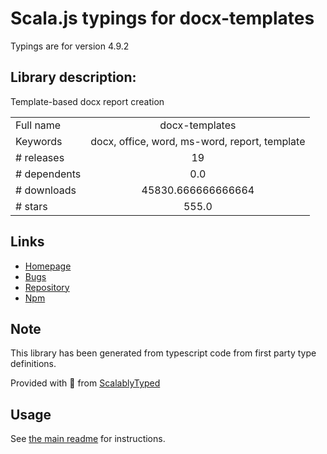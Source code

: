 
# Scala.js typings for docx-templates

Typings are for version 4.9.2

## Library description:
Template-based docx report creation

|                    |                 |
| ------------------ | :-------------: |
| Full name          | docx-templates |
| Keywords           | docx, office, word, ms-word, report, template |
| # releases         | 19 |
| # dependents       | 0.0 |
| # downloads        | 45830.666666666664 |
| # stars            | 555.0 |

## Links
- [Homepage](https://github.com/guigrpa/docx-templates#readme)
- [Bugs](https://github.com/guigrpa/docx-templates/issues)
- [Repository](https://github.com/guigrpa/docx-templates)
- [Npm](https://www.npmjs.com/package/docx-templates)
    


## Note
This library has been generated from typescript code from first party type definitions.

Provided with :purple_heart: from [ScalablyTyped](https://github.com/oyvindberg/ScalablyTyped)

## Usage
See [the main readme](../../readme.md) for instructions.


